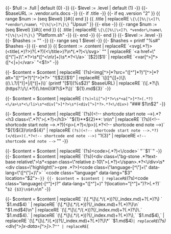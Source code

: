 {{- $full := .full | default (0) -}}
{{- $level := .level | default (1) -}}
{{- $baseURL := .vendor.urls.docs -}}
{{- if .title -}}
  {{- if eq .version "2" }}
{{ range $num := (seq $level) }}#{{ end }} {{ .title | replaceRE `\{\{[%\|\<]?\ *vendor\/name\ *[\%|\>]?\}\}` "Upsun" }}
  {{- else -}}
{{- range $num := (seq $level) }}#{{ end }} {{ .title | replaceRE `\{\{[%\|\<]?\ *vendor\/name\ *[\%|\>]?\}\}` "Platform.sh" -}}
{{- end -}}
{{- end }}
{{- $level := .level -}}
{{- $hashes := "" -}}
{{- range seq 1 $level -}}
  {{- $hashes = printf "%s#" $hashes -}}
{{- end }}
{{ $content := .content
| replaceRE `<svg(.*?)>(<title(.*)?>)?(.*?)(<\/title>)?\n*(.*?)<\/svg>` ""
| replaceRE `<a href=\"([^\"]+)\".*?>\s*([^<\n\r]+)\s*.*?<\/a>` `[$2]($1)`
| replaceRE `<var[^>]*>([^<]+)</var>` "<$1>"
-}}

{{- $content = $content
  | replaceRE `(?s)<img[^>]*?src="([^"]*?)"[^>]*?alt="([^"]*?)"[^>]*?>` "![$2]($1)"
  | replaceRE `\[([^\]]+)\]\((\.\.?/[^)]+|/[^)]+)\)` (printf "[$1](%s$2)" $baseURL)
| replaceRE `(\[.*?\]\(https?:\/\/.*?)(\.html)(#?\S*?\))` `${1}.md${3}`
-}}

{{- $content = $content | replaceRE `(?s)<li[^>]*?>\s*<a[^>]*?>(.*?)<\/a>\s*<\/li>\s*<div[^>]*?>\s*(<div[^>]*?>.*?<\/div>)` "### $1\n$2" -}}

{{- $content = $content
 | replaceRE `(?s)(<!-- shortcode start note -->).*?<h3 class=\".*?\">(.*?)</h3>` "${1}**${2}**: \n\n"
 | replaceRE `(?s)(<!-- shortcode start note -->.*?)(<p>(.*?)</p>)(.*?<!-- shortcode end note -->)` "${1}${3}\n\n${4}"
 | replaceRE `(?s)(<!-- shortcode start note -->.*?)(</div>)(.*?<!-- shortcode end note -->)` "${1}${3}"
 | replaceRE `<!-- shortcode end note -->` ""
-}}

{{- $content = $content | replaceRE `(?s)<code>(.*?)<\/code>` "``$1``" -}}
{{- $content = $content | replaceRE `(?s)(<div class=\"bg-stone .*?text-base relative\">\s*<span class=\"relative z-10\">(.*?)<\/span>.*?<\/div>\s*<div class=\"highlight\"><pre .*?>)<code class=\"language-[^\"]+\" data-lang=\"([^\"]+)\">` `<code class="language" data-lang="$3" location="$2">` -}}
{{- $content = $content | replaceRE `(?s)<code class=\"language(-[^\"]+)?\" data-lang=\"([^\"]+)\" ?(location=\"[^\"]+\")?>(.+?)</code>` "```$2 {$3}\n$4\n```\n" -}}

{{- $content = $content
| replaceRE `(\[.*\]\(.*/(.*))?(/_index.md)+?(.*)?\) ` `$1.md$4) `
| replaceRE `(\[.*\]\(.*/(.*))?(/_index.md)+?(.*)?\)\n` "$1.md$4)\n"
| replaceRE `(\[.*\]\(.*/(.*))?(/_index.md)+?(.*)?\)\.` `$1.md$4).`
| replaceRE `(\[.*\]\(.*/(.*))?(/_index.md)+?(.*)?\),` `$1.md$4),`
| replaceRE `(\[.*\]\(.*/(.*))?(/_index.md)+?(.*)?\)\*` `$1.md$4)*`
| replaceRE `(?s)<div[^>]*x-data=[^>]*>.*?</div>` ""
| replaceRE `(<style>[][a-zA-Z0-9\.\_\!\+:='\''\;,\/\{\}\(\)#\&\n\ -]+<\/style>)` ``
| replaceRE `<(pre|var|span|div|a).*?>` ``
| replaceRE `<\/(pre|var|span|div|a|li)>` ``
| replaceRE `(?i)<\/?p\s*>` ``

| replaceRE `(?s)<a[^>]*?>(.*?)<\/a>` "### $1"

| replaceRE `<img\ ?\/?>` ``
| replaceRE `<h3\b[^>]*>\n*\ *(.*)\n*\ *<\/h3>` "\n\n### $1\n"
| replaceRE `<h4\b[^>]*>\n*\ *(.*)\n*\ *<\/h4>` "\n\n#### $1"
| replaceRE `<\/br>` " "

| replaceRE `\ *(<thead>)?(\n|\ )*<tr>(\n|\ )*<th>` "\n| <th>"
| replaceRE `((\|)?.*<th>(.*)?<\/th>(\n|\ )*)` `$2 $3 |`
| replaceRE `\ *(\n|\ )*<tr>(\n|\ )*<td>\n*\ *` "\n| <td>"
| replaceRE `((\|)?.*<td>(.*)?<\/td>(\n|\ )*)` `$2 $3 |`
| replaceRE `\n\ *<\/?(tbody|thead|table)>` ``
| replaceRE `\ *<\/?(tr)>` ``

| replaceRE `<strong>` "**"
| replaceRE `<\/strong>` "**"
| replaceRE `\n*<path\b[^>]*>(.*?)<\/path>\n*` ""
| replaceRE `\n*\ *<\/?(g|path)>` ""
| replaceRE `<details>\n` ""
| replaceRE `<\/details>\n` ""
| replaceRE `\ *<summary>(<b>|\*\*)?([][a-zA-Z0-9\.\_\!\+:='\''\;,\/\{\}\(\)\&↗\ -]+)(<\/b>|\*\*)?` "**$2**"
| replaceRE `<\/summary>` ""

| replaceRE `<title>(.*)?<\/title>` "**$1**"
| replaceRE `<\/?(ol|ul)>` ""
| replaceRE `<li>\n?` ` - ` -}}

{{- if .full -}}
{{- $content = $content | replaceRE "(?m)^(#{2,6})(\\s|$)" (printf "${1}%s " $hashes) -}}
{{- end -}}

{{- $content = $content
  | replaceRE ` ([a-zA-Z0-9\@:-]){2,}="([][a-zA-Z0-9\.\_\!\+:='\''\;,\/\{\}\(\)\&><↗\ -]{0,})"` ``
  | replaceRE "(`[^`]*?)( )?(<)([^>]+)(>)([^`^ ]*?`)" "${1}${2}##PLACEHOLDER_START##${4}##PLACEHOLDER_END##${6}"
  | replaceRE `<[^>]+>` ""
  | replaceRE "##PLACEHOLDER_START##(.*?)##PLACEHOLDER_END##" "<${1}>"
  | replaceRE `\[Back\]\([^)]+\)[\n|\ ]*\[[^\]]+\]\([^)]+\)` "\n"

  | replaceRE `(\n\ *)+\n` "\n\n"
-}}

{{- $content | safeHTML -}}
